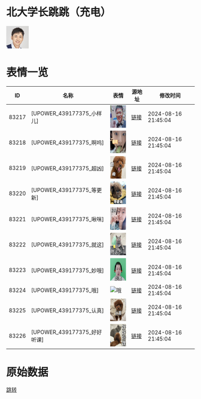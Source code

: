 # 北大学长跳跳（充电）

<img src="./cover.png" height="60" alt="cover" />

# 表情一览

|ID|名称|表情|源地址|修改时间|
|----|----|----|----|----|
|83217|[UPOWER_439177375_小样儿]|<img src="./pic/083217_%5BUPOWER_439177375_小样儿%5D.png" height="60" alt="小样儿"/>|[链接](http://i0.hdslb.com/bfs/garb/9029af2507dd6175402282037dd3acd0d3f81a59.png)|2024-08-16 21:45:04|
|83218|[UPOWER_439177375_啊呜]|<img src="./pic/083218_%5BUPOWER_439177375_啊呜%5D.png" height="60" alt="啊呜"/>|[链接](http://i0.hdslb.com/bfs/garb/a709269e9c75c21dbdc93acfc20047913d3d43fa.png)|2024-08-16 21:45:04|
|83219|[UPOWER_439177375_超凶]|<img src="./pic/083219_%5BUPOWER_439177375_超凶%5D.png" height="60" alt="超凶"/>|[链接](http://i0.hdslb.com/bfs/garb/dd764266c90cb934014722236d7e116e0895eac8.png)|2024-08-16 21:45:04|
|83220|[UPOWER_439177375_等更新]|<img src="./pic/083220_%5BUPOWER_439177375_等更新%5D.png" height="60" alt="等更新"/>|[链接](http://i0.hdslb.com/bfs/garb/105918f4d9f49bd195182b927d47a72ffd19dc1a.png)|2024-08-16 21:45:04|
|83221|[UPOWER_439177375_啾咪]|<img src="./pic/083221_%5BUPOWER_439177375_啾咪%5D.png" height="60" alt="啾咪"/>|[链接](http://i0.hdslb.com/bfs/garb/7888195ea11ea226ade1c30f64e54dce012dde2f.png)|2024-08-16 21:45:04|
|83222|[UPOWER_439177375_就这]|<img src="./pic/083222_%5BUPOWER_439177375_就这%5D.png" height="60" alt="就这"/>|[链接](http://i0.hdslb.com/bfs/garb/48f268633af649825b91ff83a4e3227f905aab24.png)|2024-08-16 21:45:04|
|83223|[UPOWER_439177375_妙哦]|<img src="./pic/083223_%5BUPOWER_439177375_妙哦%5D.png" height="60" alt="妙哦"/>|[链接](http://i0.hdslb.com/bfs/garb/46609d84b5f047dc00fe8a271486ab1f2f592a9e.png)|2024-08-16 21:45:04|
|83224|[UPOWER_439177375_哦]|<img src="./pic/083224_%5BUPOWER_439177375_哦%5D.png" height="60" alt="哦"/>|[链接](http://i0.hdslb.com/bfs/garb/83817a083d7f84cd62c4e8f786e50a1dbd23a5c3.png)|2024-08-16 21:45:04|
|83225|[UPOWER_439177375_认真]|<img src="./pic/083225_%5BUPOWER_439177375_认真%5D.png" height="60" alt="认真"/>|[链接](http://i0.hdslb.com/bfs/garb/fd1c3b340dbcf68360cf3df619fbbd65046a346d.png)|2024-08-16 21:45:04|
|83226|[UPOWER_439177375_好好听课]|<img src="./pic/083226_%5BUPOWER_439177375_好好听课%5D.png" height="60" alt="好好听课"/>|[链接](http://i0.hdslb.com/bfs/garb/faa1a7422e2889ed000364a681c33b965ed17f2d.png)|2024-08-16 21:45:04|

# 原始数据

[跳转](./raw.json)


